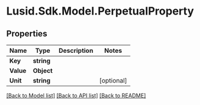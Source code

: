 # Lusid.Sdk.Model.PerpetualProperty
## Properties

Name | Type | Description | Notes
------------ | ------------- | ------------- | -------------
**Key** | **string** |  | 
**Value** | **Object** |  | 
**Unit** | **string** |  | [optional] 

[[Back to Model list]](../README.md#documentation-for-models) [[Back to API list]](../README.md#documentation-for-api-endpoints) [[Back to README]](../README.md)

